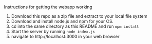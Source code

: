 
Instructions for getting the webapp working

1. Download this repo as a zip file and extract to your local file system
2. Download and install node.js and npm for your OS.
3. cd into the same directory as this README and run ```npm install```
4. Start the server by running ```node index.js```
5. navigate to http://localhost:3000 in your web browser


